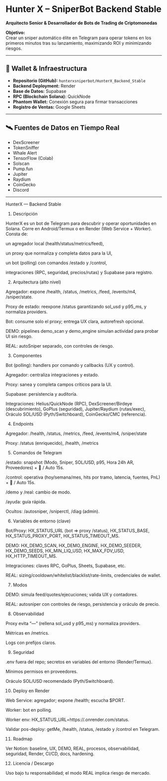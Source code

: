 # Hunter X – SniperBot Backend Stable

**Arquitecto Senior & Desarrollador de Bots de Trading de Criptomonedas**

**Objetivo:**  
Crear un sniper automático élite en Telegram para operar tokens en los primeros minutos tras su lanzamiento, maximizando ROI y minimizando riesgos.

---

## 🔐 Wallet & Infraestructura

- **Repositorio (GitHub):** `hunterxsniperbot/HunterX_Backend_Stable`  
- **Backend Deployment:** Render  
- **Base de Datos:** Supabase  
- **RPC (Blockchain Solana):** QuickNode  
- **Phantom Wallet:** Conexión segura para firmar transacciones  
- **Registro de Ventas:** Google Sheets  

---

## 🛰️ Fuentes de Datos en Tiempo Real

- DexScreener  
- TokenSniffer  
- Whale Alert  
- TensorFlow (Colab)  
- Solscan  
- Pump.fun  
- Jupiter  
- Raydium  
- CoinGecko  
- Discord  

---
HunterX — Backend Stable

1) Descripción

HunterX es un bot de Telegram para descubrir y operar oportunidades en Solana.
Corre en Android/Termux o en Render (Web Service + Worker).
Consta de:

un agregador local (health/status/metrics/feed),

un proxy que normaliza y completa datos para la UI,

un bot (polling) con comandos /estado y /control,

integraciones (RPC, seguridad, precios/rutas) y Supabase para registro.


2) Arquitectura (alto nivel)

Agregador: expone /health, /status, /metrics, /feed, /events/m4, /sniper/state.

Proxy de estado: reexpone /status garantizando sol_usd y p95_ms, y normaliza providers.

Bot: consume solo el proxy; entrega UX clara, autorefresh opcional.

DEMO: pipelines demo_scan y demo_engine simulan actividad para probar UI sin riesgo.

REAL: autoSniper separado, con controles de riesgo.


3) Componentes

Bot (polling): handlers por comando y callbacks (UX y control).

Agregador: centraliza integraciones y estado.

Proxy: sanea y completa campos críticos para la UI.

Supabase: persistencia y auditoría.

Integraciones: Helius/QuickNode (RPC), DexScreener/Birdeye (descubrimiento), GoPlus (seguridad), Jupiter/Raydium (rutas/exec), Oráculo SOL/USD (Pyth/Switchboard), CoinGecko/CMC (referencia).


4) Endpoints

Agregador:
/health, /status, /metrics, /feed, /events/m4, /sniper/state

Proxy:
/status (enriquecido), /health, /metrics


5) Comandos de Telegram

/estado: snapshot (Modo, Sniper, SOL/USD, p95, Hora 24h AR, Proveedores) + 🔄 / Auto 15s.

/control: operativa (hoy/semana/mes, hits por tramo, latencia, fuentes, PnL) + 🔄 / Auto 15s.

/demo y /real: cambio de modo.

/ayuda: guía rápida.

Ocultos: /autosniper, /sniperctl, /diag (admin).


6) Variables de entorno (clave)

Bot/Proxy:
HX_STATUS_URL (bot ⇒ proxy /status), HX_STATUS_BASE, HX_STATUS_PROXY_PORT, HX_STATUS_TIMEOUT_MS.

DEMO:
HX_DEMO_SCAN, HX_DEMO_ENGINE, HX_DEMO_SEEDER, HX_DEMO_SEEDS, HX_MIN_LIQ_USD, HX_MAX_FDV_USD, HX_HTTP_TIMEOUT_MS.

Integraciones: claves RPC, GoPlus, Sheets, Supabase, etc.

REAL: sizing/cooldown/whitelist/blacklist/rate-limits, credenciales de wallet.


7) Modos

DEMO: simula feed/quotes/ejecuciones; valida UX y contadores.

REAL: autosniper con controles de riesgo, persistencia y oráculo de precio.


8) Observabilidad

Proxy evita “—” (rellena sol_usd y p95_ms) y normaliza providers.

Métricas en /metrics.

Logs con prefijos claros.


9) Seguridad

.env fuera del repo; secretos en variables del entorno (Render/Termux).

Mínimos permisos en proveedores.

Oráculo SOL/USD recomendado (Pyth/Switchboard).


10) Deploy en Render

Web Service: agregador; expone /health; escucha $PORT.

Worker: bot en polling.

Worker env: HX_STATUS_URL=https://<web-service>.onrender.com/status.

Validar pos-deploy: getMe, /health, /status, /estado y /control en Telegram.


11) Roadmap

Ver Notion: baseline, UX, DEMO, REAL, procesos, observabilidad, seguridad, Render, CI/CD, docs, hardening.

12) Licencia / Descargo

Uso bajo tu responsabilidad; el modo REAL implica riesgo de mercado.
